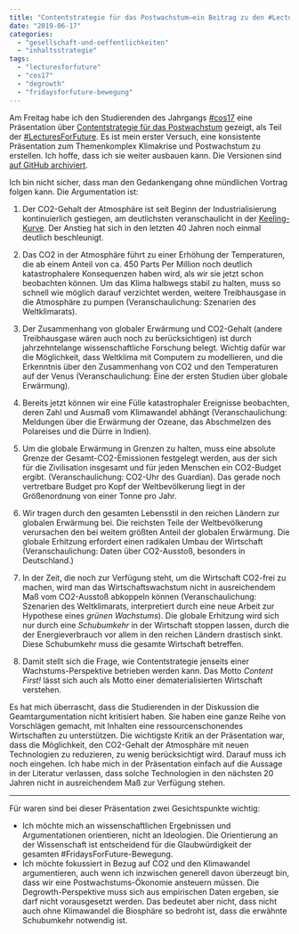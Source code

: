 ```yaml
---
title: "Contentstrategie für das Postwachstum—ein Beitrag zu den #LecturesForFuture"
date: "2019-06-17"
categories: 
  - "gesellschaft-und-oeffentlichkeiten"
  - "inhaltsstrategie"
tags: 
  - "lecturesforfuture"
  - "cos17"
  - "degrowth"
  - "fridaysforfuture-bewegung"
---
```


Am Freitag habe ich den Studierenden des Jahrgangs [#cos17](https://twitter.com/hashtag/cos17?lang=de "Hashtag #cos17 auf Twitter") eine Präsentation über [Contentstrategie für das Postwachstum](https://heinzwittenbrink.github.io/slides-contentstrategy4degrowth/#/title-slide "Contentstrategie für das Postwachstum") gezeigt, als Teil der [#LecturesForFuture](https://lecturesforfuture.org/home/de/ "lecturesforfuture.org | Aufruf"). Es ist mein erster Versuch, eine konsistente Präsentation zum Themenkomplex Klimakrise und Postwachstum zu erstellen. Ich hoffe, dass ich sie weiter ausbauen kann. Die Versionen sind [auf GitHub archiviert](https://github.com/heinzwittenbrink/slides-contentstrategy4degrowth/tree/gh-pages "heinzwittenbrink/slides-contentstrategy4degrowth at gh-pages").

Ich bin nicht sicher, dass man den Gedankengang ohne mündlichen Vortrag folgen kann. Die Argumentation ist:

1. Der CO2-Gehalt der Atmosphäre ist seit Beginn der Industrialisierung kontinuierlich gestiegen, am deutlichsten veranschaulicht in der [Keeling-Kurve](https://de.wikipedia.org/wiki/Keeling-Kurve "Keeling-Kurve – Wikipedia"). Der Anstieg hat sich in den letzten 40 Jahren noch einmal deutlich beschleunigt.
    
2. Das CO2 in der Atmosphäre führt zu einer Erhöhung der Temperaturen, die ab einem Anteil von ca. 450 Parts Per Million noch deutlich katastrophalere Konsequenzen haben wird, als wir sie jetzt schon beobachten können. Um das Klima halbwegs stabil zu halten, muss so schnell wie möglich darauf verzichtet werden, weitere Treibhausgase in die Atmosphäre zu pumpen (Veranschaulichung: Szenarien des Weltklimarats).
    
3. Der Zusammenhang von globaler Erwärmung und CO2-Gehalt (andere Treibhausgase wären auch noch zu berücksichtigen) ist durch jahrzehntelange wissenschaftliche Forschung belegt. Wichtig dafür war die Möglichkeit, dass Weltklima mit Computern zu modellieren, und die Erkenntnis über den Zusammenhang von CO2 und den Temperaturen auf der Venus (Veranschaulichung: Eine der ersten Studien über globale Erwärmung).
    
4. Bereits jetzt können wir eine Fülle katastrophaler Ereignisse beobachten, deren Zahl und Ausmaß vom Klimawandel abhängt (Veranschaulichung: Meldungen über die Erwärmung der Ozeane, das Abschmelzen des Polareises und die Dürre in Indien).
    
5. Um die globale Erwärmung in Grenzen zu halten, muss eine absolute Grenze der Gesamt-CO2-Emissionen festgelegt werden, aus der sich für die Zivilisation insgesamt und für jeden Menschen ein CO2-Budget ergibt. (Veranschaulichung: CO2-Uhr des Guardian). Das gerade noch vertretbare Budget pro Kopf der Weltbevölkerung liegt in der Größenordnung von einer Tonne pro Jahr.
    
6. Wir tragen durch den gesamten Lebensstil in den reichen Ländern zur globalen Erwärmung bei. Die reichsten Teile der Weltbevölkerung verursachen den bei weitem größten Anteil der globalen Erwärmung. Die globale Erhitzung erfordert einen radikalen Umbau der Wirtschaft (Veranschaulichung: Daten über CO2-Ausstoß, besonders in Deutschland.)
    
7. In der Zeit, die noch zur Verfügung steht, um die Wirtschaft CO2-frei zu machen, wird man das Wirtschaftswachstum nicht in ausreichendem Maß vom CO2-Ausstoß abkoppeln können (Veranschaulichung: Szenarien des Weltklimarats, interpretiert durch eine neue Arbeit zur Hypothese eines _grünen Wachstums_). Die globale Erhitzung wird sich nur durch eine _Schubumkehr_ in der Wirtschaft stoppen lassen, durch die der Energieverbrauch vor allem in den reichen Ländern drastisch sinkt. Diese Schubumkehr muss die gesamte Wirtschaft betreffen.
    
8. Damit stellt sich die Frage, wie Contentstrategie jenseits einer Wachstums-Perspektive betrieben werden kann. Das Motto _Content First!_ lässt sich auch als Motto einer dematerialisierten Wirtschaft verstehen.
    

Es hat mich überrascht, dass die Studierenden in der Diskussion die Geamtargumentation nicht kritisiert haben. Sie haben eine ganze Reihe von Vorschlägen gemacht, mit Inhalten eine ressourcenschonendes Wirtschaften zu unterstützen. Die wichtigste Kritik an der Präsentation war, dass die Möglichkeit, den CO2-Gehalt der Atmosphäre mit neuen Technologien zu reduzieren, zu wenig berücksichtigt wird. Darauf muss ich noch eingehen. Ich habe mich in der Präsentation einfach auf die Aussage in der Literatur verlassen, dass solche Technologien in den nächsten 20 Jahren nicht in ausreichendem Maß zur Verfügung stehen.

* * *

Für waren sind bei dieser Präsentation zwei Gesichtspunkte wichtig:

- Ich möchte mich an wissenschaftlichen Ergebnissen und Argumentationen orientieren, nicht an Ideologien. Die Orientierung an der Wissenschaft ist entscheidend für die Glaubwürdigkeit der gesamten #FridaysForFuture-Bewegung.
- Ich möchte fokussiert in Bezug auf CO2 und den Klimawandel argumentieren, auch wenn ich inzwischen generell davon überzeugt bin, dass wir eine Postwachstums-Ökonomie ansteuern müssen. Die Degrowth-Perspektive muss sich aus empirischen Daten ergeben, sie darf nicht vorausgesetzt werden. Das bedeutet aber nicht, dass nicht auch ohne Klimawandel die Biosphäre so bedroht ist, dass die erwähnte Schubumkehr notwendig ist.
